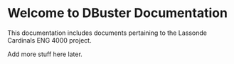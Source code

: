 # Welcome to DBuster Documentation

This documentation includes documents pertaining to the Lassonde Cardinals ENG 4000 project. 

Add more stuff here later.